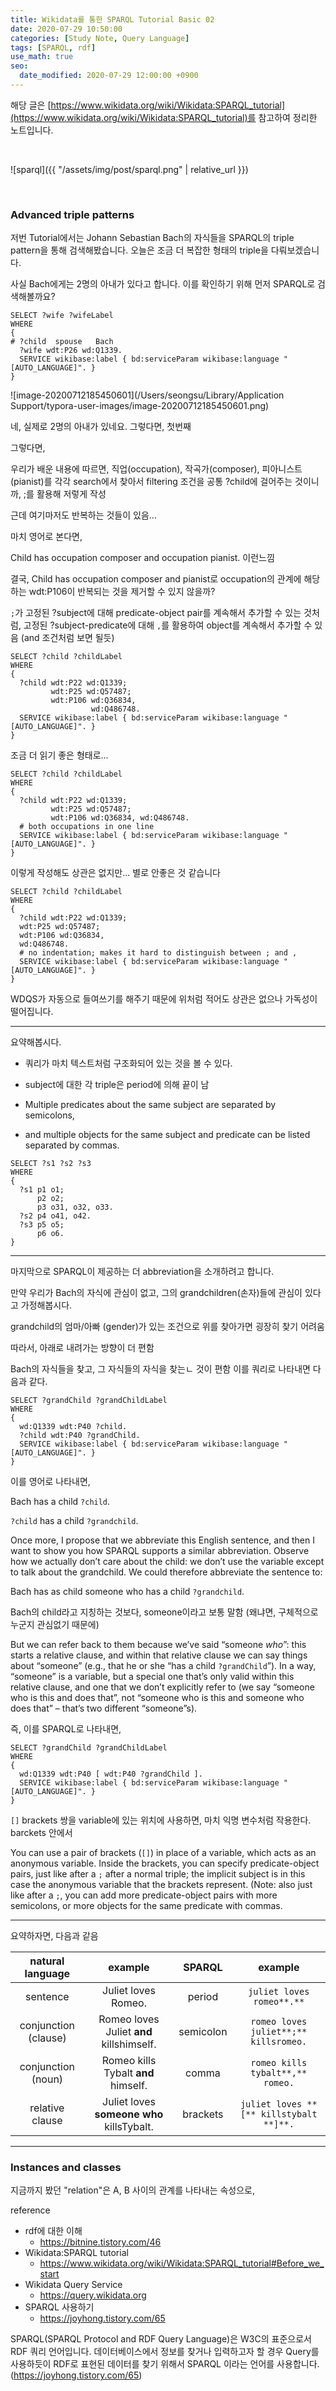 ```yaml
---
title: Wikidata를 통한 SPARQL Tutorial Basic 02
date: 2020-07-29 10:50:00
categories: [Study Note, Query Language]
tags: [SPARQL, rdf]
use_math: true
seo:
  date_modified: 2020-07-29 12:00:00 +0900
---
```




해당 글은 [https://www.wikidata.org/wiki/Wikidata:SPARQL_tutorial](https://www.wikidata.org/wiki/Wikidata:SPARQL_tutorial)를 참고하여 정리한 노트입니다.

<br/>

![sparql]({{ "/assets/img/post/sparql.png" | relative_url }}) 

<br/>

### Advanced triple patterns

저번 Tutorial에서는 Johann Sebastian Bach의 자식들을 SPARQL의 triple pattern을 통해 검색해봤습니다. 오늘은 조금 더 복잡한 형태의 triple을 다뤄보겠습니다.

사실 Bach에게는 2명의 아내가 있다고 합니다. 이를 확인하기 위해 먼저 SPARQL로 검색해볼까요?

```sparql
SELECT ?wife ?wifeLabel
WHERE
{
# ?child  spouse   Bach
  ?wife wdt:P26 wd:Q1339.
  SERVICE wikibase:label { bd:serviceParam wikibase:language "[AUTO_LANGUAGE]". }
}
```

![image-20200712185450601](/Users/seongsu/Library/Application Support/typora-user-images/image-20200712185450601.png)

네, 실제로 2명의 아내가 있네요. 그렇다면, 첫번째 



그렇다면, 





우리가 배운 내용에 따르면, 직업(occupation), 작곡가(composer), 피아니스트(pianist)를 각각 search에서 찾아서 filtering 조건을 공통 ?child에 걸어주는 것이니까, ;를 활용해 저렇게 작성



근데 여기마저도 반복하는 것들이 있음...

마치 영어로 본다면, 

Child has occupation composer and occupation pianist. 이런느낌

결국, Child has occupation composer and pianist로 occupation의 관계에 해당하는 wdt:P106이 반복되는 것을 제거할 수 있지 않을까?



`;`가 고정된 ?subject에 대해 predicate-object pair를 계속해서 추가할 수 있는 것처럼, 고정된 ?subject-predicate에 대해 `,`를 활용하여 object를 계속해서 추가할 수 있음 (and 조건처럼 보면 될듯)

```sparql
SELECT ?child ?childLabel
WHERE
{
  ?child wdt:P22 wd:Q1339;
         wdt:P25 wd:Q57487;
         wdt:P106 wd:Q36834,
                  wd:Q486748.
  SERVICE wikibase:label { bd:serviceParam wikibase:language "[AUTO_LANGUAGE]". }
}
```

조금 더 읽기 좋은 형태로...

```sparql
SELECT ?child ?childLabel
WHERE
{
  ?child wdt:P22 wd:Q1339;
         wdt:P25 wd:Q57487;
         wdt:P106 wd:Q36834, wd:Q486748.
  # both occupations in one line
  SERVICE wikibase:label { bd:serviceParam wikibase:language "[AUTO_LANGUAGE]". }
}
```

이렇게 작성해도 상관은 없지만... 별로 안좋은 것 같습니다

```sparql
SELECT ?child ?childLabel
WHERE
{
  ?child wdt:P22 wd:Q1339;
  wdt:P25 wd:Q57487;
  wdt:P106 wd:Q36834,
  wd:Q486748.
  # no indentation; makes it hard to distinguish between ; and ,
  SERVICE wikibase:label { bd:serviceParam wikibase:language "[AUTO_LANGUAGE]". }
}
```

WDQS가 자동으로 들여쓰기를 해주기 때문에 위처럼 적어도 상관은 없으나 가독성이 떨어집니다.



---

요약해봅시다.

- 쿼리가 마치 텍스트처럼 구조화되어 있는 것을 볼 수 있다.

- subject에 대한 각 triple은 period에 의해 끝이 남

- Multiple predicates about the same subject are separated by semicolons, 

- and multiple objects for the same subject and predicate can be listed separated by commas.

```sparql
SELECT ?s1 ?s2 ?s3
WHERE
{
  ?s1 p1 o1;
      p2 o2;
      p3 o31, o32, o33.
  ?s2 p4 o41, o42.
  ?s3 p5 o5;
      p6 o6.
}
```



---

마지막으로 SPARQL이 제공하는 더 abbreviation을 소개하려고 합니다.

만약 우리가 Bach의 자식에 관심이 없고, 그의 grandchildren(손자)들에 관심이 있다고 가정해봅시다.



grandchild의 엄마/아빠 (gender)가 있는 조건으로 위를 찾아가면 굉장히 찾기 어려움

따라서, 아래로 내려가는 방향이 더 편함

Bach의 자식들을 찾고, 그 자식들의 자식을 찾는ㄴ 것이 편함 이를 쿼리로 나타내면 다음과 같다.

```sparql
SELECT ?grandChild ?grandChildLabel
WHERE
{
  wd:Q1339 wdt:P40 ?child.
  ?child wdt:P40 ?grandChild.
  SERVICE wikibase:label { bd:serviceParam wikibase:language "[AUTO_LANGUAGE]". }
}
```



이를 영어로 나타내면,

Bach has a child `?child`.

`?child` has a child `?grandchild`.



Once more, I propose that we abbreviate this English sentence, and then I want to show you how SPARQL supports a similar abbreviation. Observe how we actually don’t care about the child: we don’t use the variable except to talk about the grandchild. We could therefore abbreviate the sentence to:

Bach has as child someone who has a child `?grandchild`.



Bach의 child라고 지칭하는 것보다, someone이라고 보통 말함 (왜냐면, 구체적으로 누군지 관심없기 때문에) 

But we can refer back to them because we’ve said “someone *who*”: this starts a relative clause, and within that relative clause we can say things about “someone” (e.g., that he or she “has a child `?grandChild`”). In a way, “someone” is a variable, but a special one that’s only valid within this relative clause, and one that we don’t explicitly refer to (we say “someone who is this and does that”, not “someone who is this and someone who does that” – that’s two different “someone”s).



즉, 이를 SPARQL로 나타내면,

```sparql
SELECT ?grandChild ?grandChildLabel
WHERE
{
  wd:Q1339 wdt:P40 [ wdt:P40 ?grandChild ].
  SERVICE wikibase:label { bd:serviceParam wikibase:language "[AUTO_LANGUAGE]". }
}
```



`[]` brackets 쌍을 variable에 있는 위치에 사용하면, 마치 익명 변수처럼 작용한다. barckets 안에서 

You can use a pair of brackets (`[]`) in place of a variable, which acts as an anonymous variable. Inside the brackets, you can specify predicate-object pairs, just like after a `;` after a normal triple; the implicit subject is in this case the anonymous variable that the brackets represent. (Note: also just like after a `;`, you can add more predicate-object pairs with more semicolons, or more objects for the same predicate with commas.



---

요약하자면, 다음과 같음



|   natural language   |                  example                  |  SPARQL   |                 example                 |
| :------------------: | :---------------------------------------: | :-------: | :-------------------------------------: |
|       sentence       |            Juliet loves Romeo.            |  period   |        `juliet loves romeo**.**`        |
| conjunction (clause) | Romeo loves Juliet **and** killshimself.  | semicolon |  `romeo loves juliet**;** killsromeo.`  |
|  conjunction (noun)  |    Romeo kills Tybalt **and** himself.    |   comma   |    `romeo kills tybalt**,** romeo.`     |
|   relative clause    | Juliet loves **someone who** killsTybalt. | brackets  | `juliet loves **[** killstybalt **]**.` |







---







### Instances and classes

지금까지 봤던 "relation"은 A, B 사이의 관계를 나타내는 속성으로, 





reference

- rdf에 대한 이해
  - https://bitnine.tistory.com/46
- Wikidata:SPARQL tutorial
  - https://www.wikidata.org/wiki/Wikidata:SPARQL_tutorial#Before_we_start
- Wikidata Query Service
  - https://query.wikidata.org
- SPARQL 사용하기
  - https://joyhong.tistory.com/65





SPARQL(SPARQL Protocol and RDF Query Language)은 W3C의 표준으로서 RDF 쿼리 언어입니다. 데이터베이스에서 정보를 찾거나 입력하고자 할 경우 Query를 사용하듯이 RDF로 표현된 데이터를 찾기 위해서 SPARQL 이라는 언어를 사용합니다. (https://joyhong.tistory.com/65)



